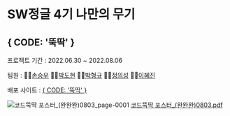 # SW정글 4기 나만의 무기
## { CODE: '뚝딱' }

프로젝트 기간 : 2022.06.30 ~ 2022.08.06

팀원 :
👨‍💻[손승우](https://github.com/Son0-0)
👨‍💻[박도현](https://github.com/dd0114)
👨‍💻[박형규](https://github.com/park-hg)
👨‍💻[정의성](https://github.com/EilLagerTodd)
👩‍💻[이혜진](https://github.com/annie1229)

배포 사이트 : [{ CODE: '뚝딱' }](https://bluefrog-six.vercel.app/)

![코드뚝딱 포스터_(완완완)0803_page-0001](https://user-images.githubusercontent.com/53402709/182480011-56fed0f6-fa5d-4a70-8ffe-2c1ba36c8ac2.jpg)
[코드뚝딱 포스터_(완완완)0803.pdf](https://github.com/awayfromkeyboard7/Application-Client/files/9245887/_.0803.pdf)
